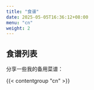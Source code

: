 ```yaml
---
title: "食谱"
date: 2025-05-05T16:36:12+08:00
menu: "cn"
weight: 2
---
```


## 食谱列表

分享一些我的备用菜谱：

{{< contentgroup "cn" >}}

